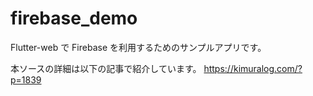 # firebase_demo

Flutter-web で Firebase を利用するためのサンプルアプリです。

本ソースの詳細は以下の記事で紹介しています。
https://kimuralog.com/?p=1839
